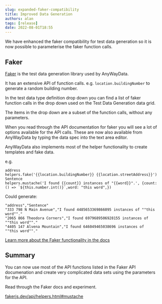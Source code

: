 ```yaml
---
slug: expanded-faker-compatibility
title: Improved Data Generation
authors: alan
tags: [release]
date: 2022-08-01T18:55
---
```


We have enhanced the faker compatibility for test data generation so it is now possible to parameterise the faker function calls.

<!--truncate-->

## Faker

[Faker](https://fakerjs.dev/guide/) is the test data generation library used by AnyWayData.

It has an extensive API of function calls. e.g. `location.buildingNumber` to generate a random building number.

In the test data type definition drop down you can find a list of faker function calls in the drop down used on the Test Data Generation data grid.

The items in the drop down are a subset of the function calls, without any parameters.

When you read through the API documentation for faker you will see a lot of options available for the API calls. These are now also available from AnyWayData by typing the data spec into the text area editor.

AnyWayData also implements most of the helper functionality to create templates and fake data.

e.g.

```
address
helpers.fake('{{location.buildingNumber}} {{location.streetAddress}}')
Sentence
helpers.mustache('I found {{count}} instances of "{{word}}".', {count: () => `${this.number.int()}`,word: "this word",}) 
```

Could generate:

```
"address","Sentence"
"333 798 N Main Avenue","I found 4485653369866095 instances of ""this word""."
"2065 866 Theodora Corners","I found 6979689506928155 instances of ""this word""."
"4405 147 Alvena Mountain","I found 646049465038696 instances of ""this word""."
```

[Learn more about the Faker functionality in the docs](https://anywaydata.com/docs/test-data/faker-test-data)

## Summary

You can now use most of the API functions listed in the Faker API documenation and create very complicated data sets using the parameters for the API.

Read through the Faker docs and experiment.

[fakerjs.dev/api/helpers.html#mustache](https://fakerjs.dev/api/helpers.html#mustache)
